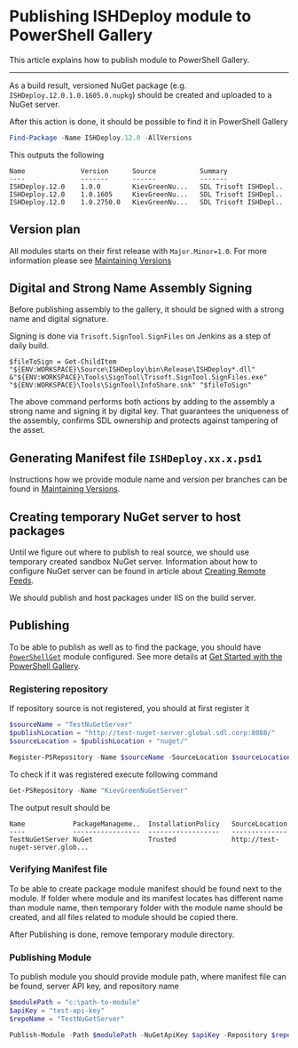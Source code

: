 # Publishing **ISHDeploy** module to PowerShell Gallery
This article explains how to publish module to PowerShell Gallery.

***

As a build result, versioned NuGet package (e.g. `ISHDeploy.12.0.1.0.1605.0.nupkg`) should be created and uploaded to a NuGet server.

After this action is done, it should be possible to find it in PowerShell Gallery
```powershell
Find-Package -Name ISHDeploy.12.0 -AllVersions
```
This outputs the following

    Name              Version      Source           Summary
    ----              -------      ------           -------
    ISHDeploy.12.0    1.0.0        KievGreenNu...   SDL Trisoft ISHDepl..
    ISHDeploy.12.0    1.0.1605     KievGreenNu...   SDL Trisoft ISHDepl..
    ISHDeploy.12.0    1.0.2750.0   KievGreenNu...   SDL Trisoft ISHDepl..  


## Version plan

All modules starts on their first release with `Major.Minor=1.0`. For more information please see [Maintaining Versions][versions]

 
## Digital and Strong Name Assembly Signing

Before publishing assembly to the gallery, it should be signed with a strong name and digital signature. 

Signing is done via `Trisoft.SignTool.SignFiles` on Jenkins as a step of daily build.

```
$fileToSign = Get-ChildItem "${ENV:WORKSPACE}\Source\ISHDeploy\bin\Release\ISHDeploy*.dll"
&"${ENV:WORKSPACE}\Tools\SignTool\Trisoft.SignTool.SignFiles.exe" "${ENV:WORKSPACE}\Tools\SignTool\InfoShare.snk" "$fileToSign"
```

The above command performs both actions by adding to the assembly a strong name and signing it by digital key. That guarantees the uniqueness of the assembly, confirms SDL ownership and protects against tampering of the asset.


## Generating Manifest file `ISHDeploy.xx.x.psd1`

Instructions how we provide module name and version per branches can be found in [Maintaining Versions][versions].


## Creating temporary NuGet server to host packages

Until we figure out where to publish to real source, we should use temporary created sandbox NuGet server. Information about how to configure NuGet server can be found in article about [Creating Remote Feeds](https://docs.nuget.org/create/hosting-your-own-nuget-feeds#user-content-creating-remote-feeds "Hosting Your Own NuGet Feeds").

We should publish and host packages under IIS on the build server.

## Publishing

To be able to publish as well as to find the package, you should have [`PowerShellGet`](https://technet.microsoft.com/en-us/library/dn807169.aspx "Windows PowerShellGet Module") module configured. See more details at [Get Started with the PowerShell Gallery](https://www.powershellgallery.com/GettingStarted "Get Started with the PowerShell Gallery").

### Registering repository
If repository source is not registered, you should at first register it
```powershell
$sourceName = "TestNuGetServer"
$publishLocation = "http://test-nuget-server.global.sdl.corp:8088/"
$sourceLocation = $publishLocation + "nuget/"

Register-PSRepository -Name $sourceName -SourceLocation $sourceLocation -PublishLocation  $publishLocation -InstallationPolicy Trusted
```

To check if it was registered execute following command
```powershell
Get-PSRepository -Name "KievGreenNuGetServer"
```
The output result should be

    Name            PackageManageme..  InstallationPolicy   SourceLocation
    ----            -----------------  ------------------   --------------
    TestNuGetServer NuGet              Trusted              http://test-nuget-server.glob...

### Verifying Manifest file
To be able to create package module manifest should be found next to the module. If folder where module and its manifest locates has different name than module name, then temporary folder with the module name should be created, and all files related to module should be copied there.

After Publishing is done, remove temporary module directory.

### Publishing Module

To publish module you should provide module path, where manifest file can be found, server API key, and repository name
```powershell
$modulePath = "c:\path-to-module"
$apiKey = "test-api-key"
$repoName = "TestNuGetServer"

Publish-Module -Path $modulePath -NuGetApiKey $apiKey -Repository $repoName
```

[versions]: ./Maintain%20versions.md